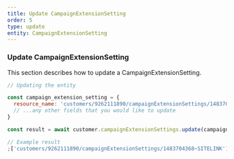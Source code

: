 ```yaml
---
title: Update CampaignExtensionSetting
order: 5
type: update
entity: CampaignExtensionSetting
---
```


### Update CampaignExtensionSetting

This section describes how to update a CampaignExtensionSetting.

```javascript
// Updating the entity

const campaign_extension_setting = {
  resource_name: 'customers/9262111890/campaignExtensionSettings/1483704368~SITELINK', // The resource_name is required
  // ...any other fields that you would like to update
}

const result = await customer.campaignExtensionSettings.update(campaign_extension_setting)
```

```javascript
// Example result
;['customers/9262111890/campaignExtensionSettings/1483704368~SITELINK']
```
